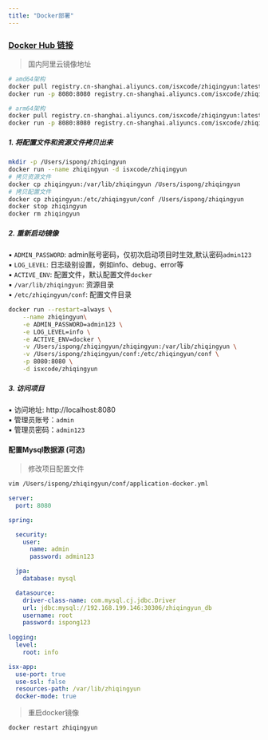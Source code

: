 ```yaml
---
title: "Docker部署"
---
```


### [Docker Hub 链接](https://hub.docker.com/r/isxcode/zhiqingyun)

> 国内阿里云镜像地址

```bash
# amd64架构
docker pull registry.cn-shanghai.aliyuncs.com/isxcode/zhiqingyun:latest-amd64
docker run -p 8080:8080 registry.cn-shanghai.aliyuncs.com/isxcode/zhiqingyun:latest-amd64

# arm64架构
docker pull registry.cn-shanghai.aliyuncs.com/isxcode/zhiqingyun:latest-arm64
docker run -p 8080:8080 registry.cn-shanghai.aliyuncs.com/isxcode/zhiqingyun:latest-arm64
```

##### 1. 将配置文件和资源文件拷贝出来

```bash
mkdir -p /Users/ispong/zhiqingyun
docker run --name zhiqingyun -d isxcode/zhiqingyun
# 拷贝资源文件
docker cp zhiqingyun:/var/lib/zhiqingyun /Users/ispong/zhiqingyun
# 拷贝配置文件
docker cp zhiqingyun:/etc/zhiqingyun/conf /Users/ispong/zhiqingyun
docker stop zhiqingyun
docker rm zhiqingyun
```

##### 2. 重新启动镜像

▪ `ADMIN_PASSWORD`: admin账号密码，仅初次启动项目时生效,默认密码`admin123`<br/>
▪ `LOG_LEVEL`: 日志级别设置，例如info、debug、error等 <br/>
▪ `ACTIVE_ENV`: 配置文件，默认配置文件`docker` <br/>
▪ `/var/lib/zhiqingyun`: 资源目录 <br/>
▪ `/etc/zhiqingyun/conf`: 配置文件目录 <br/>

```bash
docker run --restart=always \
    --name zhiqingyun\
    -e ADMIN_PASSWORD=admin123 \
    -e LOG_LEVEL=info \
    -e ACTIVE_ENV=docker \
    -v /Users/ispong/zhiqingyun/zhiqingyun:/var/lib/zhiqingyun \
    -v /Users/ispong/zhiqingyun/conf:/etc/zhiqingyun/conf \
    -p 8080:8080 \
    -d isxcode/zhiqingyun
```

##### 3. 访问项目

▪ 访问地址: http://localhost:8080 <br/>
▪ 管理员账号：`admin` <br/>
▪ 管理员密码：`admin123`

#### 配置Mysql数据源 (可选)

> 修改项目配置文件

```bash
vim /Users/ispong/zhiqingyun/conf/application-docker.yml
```

```yml
server:
  port: 8080

spring:

  security:
    user:
      name: admin
      password: admin123

  jpa:
    database: mysql

  datasource:
    driver-class-name: com.mysql.cj.jdbc.Driver
    url: jdbc:mysql://192.168.199.146:30306/zhiqingyun_db
    username: root
    password: ispong123
    
logging:
  level:
    root: info

isx-app:
  use-port: true
  use-ssl: false
  resources-path: /var/lib/zhiqingyun
  docker-mode: true
```

> 重启docker镜像

```bash
docker restart zhiqingyun
```